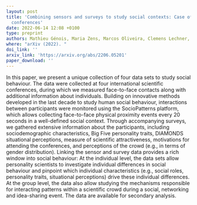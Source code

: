 ```yaml
---
layout: post
title: 'Combining sensors and surveys to study social contexts: Case of scientific
  conferences'
date: 2022-06-14 12:08 +0100
type: preprint
authors: Mathieu Génois, Maria Zens, Marcos Oliveira, Clemens Lechner, Johann Schaible, Markus Strohmaier
where: "arXiv (2022). "
doi_link: ''
arxiv_link: 'https://arxiv.org/abs/2206.05201'
paper_download: ''
---
```

In this paper, we present a unique collection of four data sets to study social behaviour. The data were collected at four international scientific conferences, during which we measured face-to-face contacts along with additional information about individuals. Building on innovative methods developed in the last decade to study human social behaviour, interactions between participants were monitored using the SocioPatterns platform, which allows collecting face-to-face physical proximity events every 20 seconds in a well-defined social context. Through accompanying surveys, we gathered extensive information about the participants, including sociodemographic characteristics, Big Five personality traits, DIAMONDS situational perceptions, measure of scientific attractiveness, motivations for attending the conferences, and perceptions of the crowd (e.g., in terms of gender distribution). Linking the sensor and survey data provides a rich window into social behaviour: At the individual level, the data sets allow personality scientists to investigate individual differences in social behaviour and pinpoint which individual characteristics (e.g., social roles, personality traits, situational perceptions) drive these individual differences. At the group level, the data also allow studying the mechanisms responsible for interacting patterns within a scientific crowd during a social, networking and idea-sharing event. The data are available for secondary analysis. 
